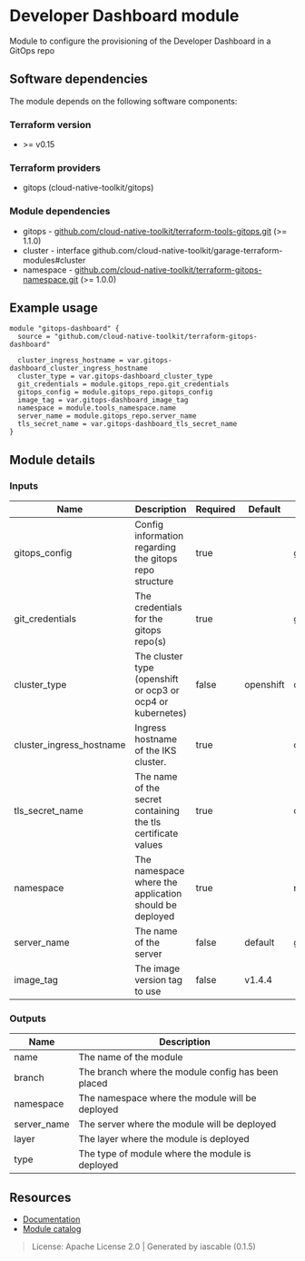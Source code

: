 # Developer Dashboard module

Module to configure the provisioning of the Developer Dashboard in a GitOps repo


## Software dependencies

The module depends on the following software components:

### Terraform version

- \>= v0.15

### Terraform providers


- gitops (cloud-native-toolkit/gitops)

### Module dependencies


- gitops - [github.com/cloud-native-toolkit/terraform-tools-gitops.git](https://github.com/cloud-native-toolkit/terraform-tools-gitops.git) (>= 1.1.0)
- cluster - interface github.com/cloud-native-toolkit/garage-terraform-modules#cluster
- namespace - [github.com/cloud-native-toolkit/terraform-gitops-namespace.git](https://github.com/cloud-native-toolkit/terraform-gitops-namespace.git) (>= 1.0.0)

## Example usage

```hcl
module "gitops-dashboard" {
  source = "github.com/cloud-native-toolkit/terraform-gitops-dashboard"

  cluster_ingress_hostname = var.gitops-dashboard_cluster_ingress_hostname
  cluster_type = var.gitops-dashboard_cluster_type
  git_credentials = module.gitops_repo.git_credentials
  gitops_config = module.gitops_repo.gitops_config
  image_tag = var.gitops-dashboard_image_tag
  namespace = module.tools_namespace.name
  server_name = module.gitops_repo.server_name
  tls_secret_name = var.gitops-dashboard_tls_secret_name
}

```

## Module details

### Inputs

| Name | Description | Required | Default | Source |
|------|-------------|---------|----------|--------|
| gitops_config | Config information regarding the gitops repo structure | true |  | gitops.gitops_config |
| git_credentials | The credentials for the gitops repo(s) | true |  | gitops.git_credentials |
| cluster_type | The cluster type (openshift or ocp3 or ocp4 or kubernetes) | false | openshift | cluster.platform.type_code |
| cluster_ingress_hostname | Ingress hostname of the IKS cluster. | true |  | cluster.platform.ingress |
| tls_secret_name | The name of the secret containing the tls certificate values | true |  | cluster.platform.tls_secret |
| namespace | The namespace where the application should be deployed | true |  | namespace.name |
| server_name | The name of the server | false | default | gitops.server_name |
| image_tag | The image version tag to use | false | v1.4.4 |  |

### Outputs

| Name | Description |
|------|-------------|
| name | The name of the module |
| branch | The branch where the module config has been placed |
| namespace | The namespace where the module will be deployed |
| server_name | The server where the module will be deployed |
| layer | The layer where the module is deployed |
| type | The type of module where the module is deployed |

## Resources

- [Documentation](https://operate.cloudnativetoolkit.dev)
- [Module catalog](https://modules.cloudnativetoolkit.dev)

> License: Apache License 2.0 | Generated by iascable (0.1.5)
